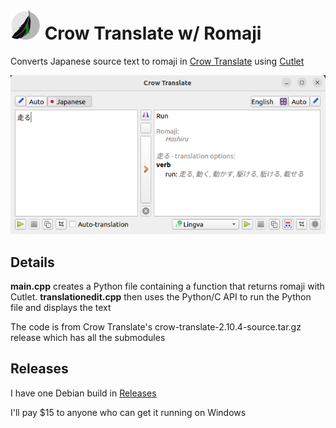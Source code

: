 # ![Crow Translate logo](data/icons/app/48-apps-crow-translate.png) Crow Translate w/ Romaji

Converts Japanese source text to romaji in [Crow Translate](https://github.com/crow-translate/crow-translate) using [Cutlet](https://github.com/polm/cutlet)

<p align="center">
  <img src="https://raw.githubusercontent.com/Brandyn-Davis/crow-translate-romaji/master/data/screenshots/crow-romaji-screenshot.png">
</p>

## Details
**main.cpp** creates a Python file containing a function that returns romaji with Cutlet. **translationedit.cpp** then uses the Python/C API to run the Python file and displays the text

The code is from Crow Translate's crow-translate-2.10.4-source.tar.gz release which has all the submodules

## Releases
I have one Debian build in [Releases](https://github.com/Brandyn-Davis/crow-translate-romaji/releases)

I'll pay $15 to anyone who can get it running on Windows

